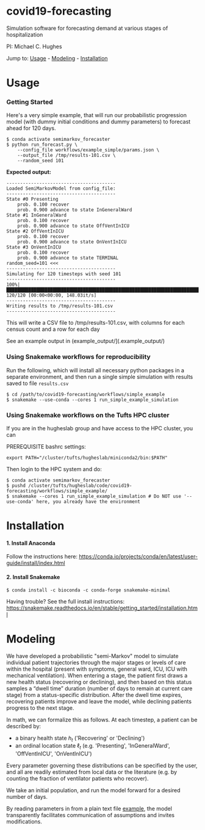 # covid19-forecasting

Simulation software for forecasting demand at various stages of hospitalization

PI: Michael C. Hughes

Jump to: [Usage](#usage) - [Modeling](#modeling) - [Installation](#installation)

# Usage

### Getting Started

Here's a very simple example, that will run our probabilistic progression model (with dummy initial conditions and dummy parameters) to forecast ahead for 120 days.

```console
$ conda activate semimarkov_forecaster
$ python run_forecast.py \
    --config_file workflows/example_simple/params.json \
    --output_file /tmp/results-101.csv \
    --random_seed 101
```

**Expected output:**
```console
----------------------------------------
Loaded SemiMarkovModel from config_file:
----------------------------------------
State #0 Presenting
    prob. 0.100 recover
    prob. 0.900 advance to state InGeneralWard
State #1 InGeneralWard
    prob. 0.100 recover
    prob. 0.900 advance to state OffVentInICU
State #2 OffVentInICU
    prob. 0.100 recover
    prob. 0.900 advance to state OnVentInICU
State #3 OnVentInICU
    prob. 0.100 recover
    prob. 0.900 advance to state TERMINAL
random_seed=101 <<<
----------------------------------------
Simulating for 120 timesteps with seed 101
----------------------------------------
100%|██████████████████████████████████████████████████████████████████████████████| 120/120 [00:00<00:00, 148.03it/s]
----------------------------------------
Writing results to /tmp/results-101.csv
----------------------------------------
```

This will write a CSV file to /tmp/results-101.csv, with columns for each census count and a row for each day

See an example output in (example_output/](.example_output/)

### Using Snakemake workflows for reproducibility

Run the following, which will install all necessary python packages in a separate environment, and then run a single simple simulation with results saved to file `results.csv`

```
$ cd /path/to/covid19-forecasting/workflows/simple_example
$ snakemake --use-conda --cores 1 run_simple_example_simulation
```

### Using Snakemake workflows on the Tufts HPC cluster

If you are in the hugheslab group and have access to the HPC cluster, you can 

PREREQUISITE bashrc settings:
```
export PATH="/cluster/tufts/hugheslab/miniconda2/bin:$PATH"
```

Then login to the HPC system and do:
```
$ conda activate semimarkov_forecaster
$ pushd /cluster/tufts/hugheslab/code/covid19-forecasting/workflows/simple_example/
$ snakemake --cores 1 run_simple_example_simulation # Do NOT use '--use-conda' here, you already have the environment
```


# Installation

#### 1. Install Anaconda

Follow the instructions here: <https://conda.io/projects/conda/en/latest/user-guide/install/index.html>

#### 2. Install Snakemake

```
$ conda install -c bioconda -c conda-forge snakemake-minimal
```
Having trouble? See the full install instructions: <https://snakemake.readthedocs.io/en/stable/getting_started/installation.html>


# Modeling

We have developed a probabilistic "semi-Markov" model to simulate individual patient trajectories through the major stages or levels of care within the hospital (present with symptoms, general ward, ICU, ICU with mechanical ventilation). When entering a stage, the patient first draws a new health status (recovering or declining), and then based on this status samples a “dwell time” duration (number of days to remain at current care stage) from a status-specific distribution. After the dwell time expires, recovering patients improve and leave the model, while declining patients progress to the next stage.

In math, we can formalize this as follows. At each timestep, a patient can be described by:
* a binary health state $h_t$ ('Recovering' or 'Declining')
* an ordinal location state $\ell_t$ (e.g. 'Presenting', 'InGeneralWard', 'OffVentInICU', 'OnVentInICU')

Every parameter governing these distributions can be specified by the user, and all are readily estimated from local data or the literature (e.g. by counting the fraction of ventilator patients who recover).

We take an initial population, and run the model forward for a desired number of days.

By reading parameters in from a plain text file [example](./workflows/simple_example/params.json), the model transparently facilitates communication of assumptions and invites modifications.
